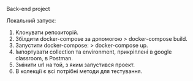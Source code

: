 Back-end project

Локальний запуск:

1. Клонувати репозиторій.
2. Збілдити docker-compose за допомогою > docker-compose build.
3. Запустити docker-compose: > docker-compose up.
4. Імпортувати collection та environment, прикріплені в google classroom, в Postman.
5. Змінити url на той, з яким запустився проект.
6. В колекції є всі потрібні методи для тестування.